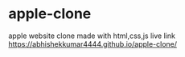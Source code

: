 # apple-clone
apple website clone made with html,css,js
live link https://abhishekkumar4444.github.io/apple-clone/
